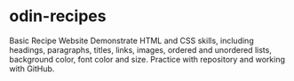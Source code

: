 # odin-recipes
Basic Recipe Website
Demonstrate HTML and CSS skills, including headings, paragraphs, titles, links, images, ordered and unordered lists, background color, font color and size. Practice with repository and working with GitHub.